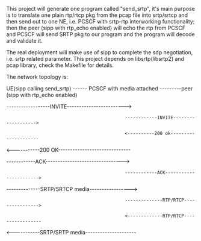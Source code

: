 This project will generate one program called "send_srtp", it's main purpose is to translate one plain rtp/rtcp pkg from the pcap file into srtp/srtcp and then send out to one NE, i.e. PCSCF with srtp-rtp interworking functionality; then the peer (sipp with rtp_echo enabled) will echo the rtp from PCSCF and PCSCF will send SRTP pkg to our program and the program will decode and validate it.

The real deployment will make use of sipp to complete the sdp negotiation, i.e. srtp related parameter. 
This project depends on libsrtp(libsrtp2) and pcap library, check the Makefile for details.


The network topology is:

UE(sipp calling send_srtp)  ------ PCSCF with media attached ---------peer (sipp with rtp_echo enabled)

------------------INVITE------------------------>

                                                ------------INVITE------------------->

                                                <----------200 ok---------------------

<-----------200 OK------------------------------

------------ACK-------------------------------->

                                                ------------ACK-----------------------> 

--------------SRTP/SRTCP media----------------->

                                                --------------RTP/RTCP---------------->

                                                <-------------RTP/RTCP-----------------  

<-----------SRTP/SRTP media---------------------                                                                                            



